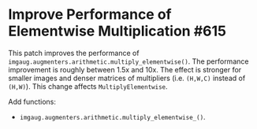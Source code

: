 # Improve Performance of Elementwise Multiplication #615

This patch improves the performance of
`imgaug.augmenters.arithmetic.multiply_elementwise()`. The
performance improvement is roughly between 1.5x and 10x.
The effect is stronger for smaller images and denser
matrices of multipliers (i.e. `(H,W,C)` instead of `(H,W)`).
This change affects `MultiplyElementwise`.

Add functions:
* `imgaug.augmenters.arithmetic.multiply_elementwise_()`.
